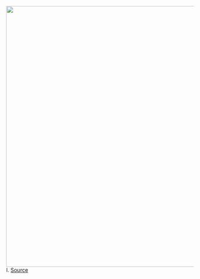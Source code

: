 <img src='https://cdn.vox-cdn.com/thumbor/PMlgY4k8GAt_NjupsCLDTpPGlfc=/0x0:2040x1360/1200x800/filters:focal(857x517:1183x843)/cdn.vox-cdn.com/uploads/chorus_image/image/67029652/acastro_180329_1777__brains_science_0001_2.0.jpg' width='700px' /><br/>
I.
<a href='https://www.theverge.com/interface/2020/7/8/21316172/clubhouse-content-moderation-taylor-lorenz-harassment-abuse'> Source <a/>